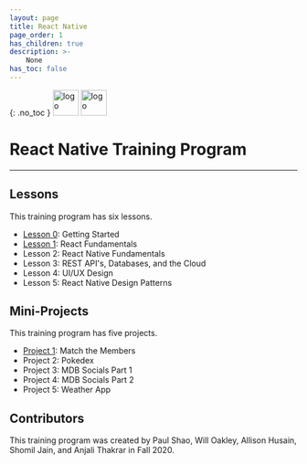 ```yaml
---
layout: page
title: React Native
page_order: 1
has_children: true
description: >-
    None
has_toc: false
---
```

{: .no_toc }
<img src="https://upload.wikimedia.org/wikipedia/commons/thumb/a/a7/React-icon.svg/1200px-React-icon.svg.png" alt="logo" style="height:45px !important;"/>
<img src="https://mdb.dev/wp-content/uploads/2019/07/mdb_nooutline.png" alt="logo" style="height:45px; marginLeft:15 !important;"/>
# React Native Training Program

---

## Lessons

This training program has six lessons.

- [Lesson 0](/resources/react-native/lessons/0/): Getting Started
- [Lesson 1](/resources/react-native/lessons/1/): React Fundamentals
- Lesson 2: React Native Fundamentals
- Lesson 3: REST API's, Databases, and the Cloud
- Lesson 4: UI/UX Design
- Lesson 5: React Native Design Patterns

## Mini-Projects

This training program has five projects.
- [Project 1](/resources/react-native/projects/match-the-members/): Match the Members
- Project 2: Pokedex
- Project 3: MDB Socials Part 1
- Project 4: MDB Socials Part 2
- Project 5: Weather App

## Contributors

This training program was created by Paul Shao, Will Oakley, Allison Husain, Shomil Jain, and Anjali Thakrar in Fall 2020.
